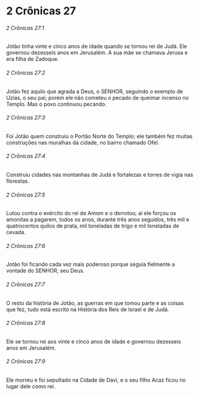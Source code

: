# 2 Crônicas 27

###### 2 Crônicas 27:1

Jotão tinha vinte e cinco anos de idade quando se tornou rei de Judá. Ele governou dezesseis anos em Jerusalém. A sua mãe se chamava Jerusa e era filha de Zadoque.

###### 2 Crônicas 27:2

Jotão fez aquilo que agrada a Deus, o SENHOR, seguindo o exemplo de Uzias, o seu pai; porém ele não cometeu o pecado de queimar incenso no Templo. Mas o povo continuou pecando.

###### 2 Crônicas 27:3

Foi Jotão quem construiu o Portão Norte do Templo; ele também fez muitas construções nas muralhas da cidade, no bairro chamado Ofel.

###### 2 Crônicas 27:4

Construiu cidades nas montanhas de Judá e fortalezas e torres de vigia nas florestas.

###### 2 Crônicas 27:5

Lutou contra o exército do rei de Amom e o derrotou; aí ele forçou os amonitas a pagarem, todos os anos, durante três anos seguidos, três mil e quatrocentos quilos de prata, mil toneladas de trigo e mil toneladas de cevada.

###### 2 Crônicas 27:6

Jotão foi ficando cada vez mais poderoso porque seguia fielmente a vontade do SENHOR, seu Deus.

###### 2 Crônicas 27:7

O resto da história de Jotão, as guerras em que tomou parte e as coisas que fez, tudo está escrito na História dos Reis de Israel e de Judá.

###### 2 Crônicas 27:8

Ele se tornou rei aos vinte e cinco anos de idade e governou dezesseis anos em Jerusalém.

###### 2 Crônicas 27:9

Ele morreu e foi sepultado na Cidade de Davi, e o seu filho Acaz ficou no lugar dele como rei.

